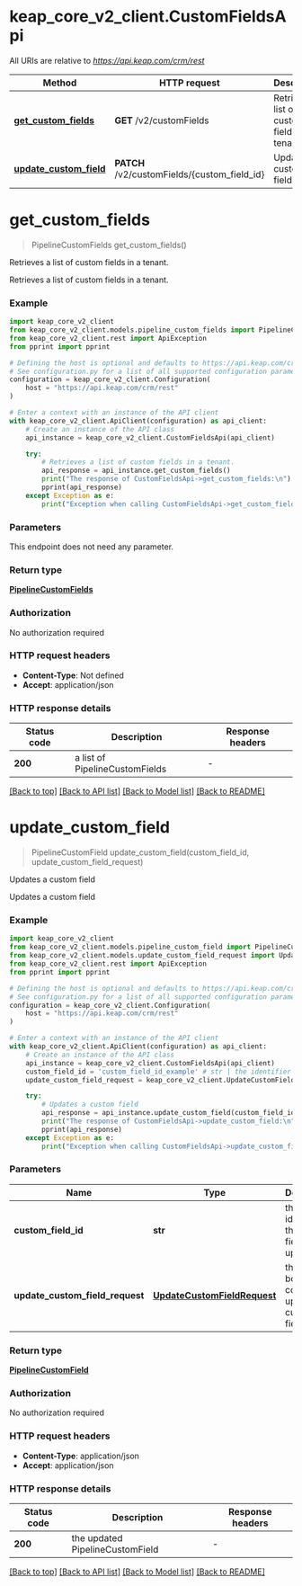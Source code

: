 # keap_core_v2_client.CustomFieldsApi

All URIs are relative to *https://api.keap.com/crm/rest*

Method | HTTP request | Description
------------- | ------------- | -------------
[**get_custom_fields**](CustomFieldsApi.md#get_custom_fields) | **GET** /v2/customFields | Retrieves a list of custom fields in a tenant.
[**update_custom_field**](CustomFieldsApi.md#update_custom_field) | **PATCH** /v2/customFields/{custom_field_id} | Updates a custom field


# **get_custom_fields**
> PipelineCustomFields get_custom_fields()

Retrieves a list of custom fields in a tenant.

Retrieves a list of custom fields in a tenant.

### Example


```python
import keap_core_v2_client
from keap_core_v2_client.models.pipeline_custom_fields import PipelineCustomFields
from keap_core_v2_client.rest import ApiException
from pprint import pprint

# Defining the host is optional and defaults to https://api.keap.com/crm/rest
# See configuration.py for a list of all supported configuration parameters.
configuration = keap_core_v2_client.Configuration(
    host = "https://api.keap.com/crm/rest"
)

# Enter a context with an instance of the API client
with keap_core_v2_client.ApiClient(configuration) as api_client:
    # Create an instance of the API class
    api_instance = keap_core_v2_client.CustomFieldsApi(api_client)

    try:
        # Retrieves a list of custom fields in a tenant.
        api_response = api_instance.get_custom_fields()
        print("The response of CustomFieldsApi->get_custom_fields:\n")
        pprint(api_response)
    except Exception as e:
        print("Exception when calling CustomFieldsApi->get_custom_fields: %s\n" % e)
```


### Parameters

This endpoint does not need any parameter.

### Return type

[**PipelineCustomFields**](PipelineCustomFields.md)

### Authorization

No authorization required

### HTTP request headers

 - **Content-Type**: Not defined
 - **Accept**: application/json

### HTTP response details

| Status code | Description | Response headers |
|-------------|-------------|------------------|
**200** | a list of PipelineCustomFields |  -  |

[[Back to top]](#) [[Back to API list]](../README.md#documentation-for-api-endpoints) [[Back to Model list]](../README.md#documentation-for-models) [[Back to README]](../README.md)

# **update_custom_field**
> PipelineCustomField update_custom_field(custom_field_id, update_custom_field_request)

Updates a custom field

Updates a custom field

### Example


```python
import keap_core_v2_client
from keap_core_v2_client.models.pipeline_custom_field import PipelineCustomField
from keap_core_v2_client.models.update_custom_field_request import UpdateCustomFieldRequest
from keap_core_v2_client.rest import ApiException
from pprint import pprint

# Defining the host is optional and defaults to https://api.keap.com/crm/rest
# See configuration.py for a list of all supported configuration parameters.
configuration = keap_core_v2_client.Configuration(
    host = "https://api.keap.com/crm/rest"
)

# Enter a context with an instance of the API client
with keap_core_v2_client.ApiClient(configuration) as api_client:
    # Create an instance of the API class
    api_instance = keap_core_v2_client.CustomFieldsApi(api_client)
    custom_field_id = 'custom_field_id_example' # str | the identifier of the custom field to update
    update_custom_field_request = keap_core_v2_client.UpdateCustomFieldRequest() # UpdateCustomFieldRequest | the request body containing updated custom field details

    try:
        # Updates a custom field
        api_response = api_instance.update_custom_field(custom_field_id, update_custom_field_request)
        print("The response of CustomFieldsApi->update_custom_field:\n")
        pprint(api_response)
    except Exception as e:
        print("Exception when calling CustomFieldsApi->update_custom_field: %s\n" % e)
```


### Parameters


Name | Type | Description  | Notes
------------- | ------------- | ------------- | -------------
 **custom_field_id** | **str**| the identifier of the custom field to update | 
 **update_custom_field_request** | [**UpdateCustomFieldRequest**](UpdateCustomFieldRequest.md)| the request body containing updated custom field details | 

### Return type

[**PipelineCustomField**](PipelineCustomField.md)

### Authorization

No authorization required

### HTTP request headers

 - **Content-Type**: application/json
 - **Accept**: application/json

### HTTP response details

| Status code | Description | Response headers |
|-------------|-------------|------------------|
**200** | the updated PipelineCustomField |  -  |

[[Back to top]](#) [[Back to API list]](../README.md#documentation-for-api-endpoints) [[Back to Model list]](../README.md#documentation-for-models) [[Back to README]](../README.md)

